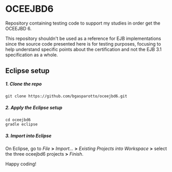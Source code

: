 # OCEEJBD6

Repository containing testing code to support my studies in order get the OCEEJBD 6.

This repository shouldn't be used as a reference for EJB implementations since the source code presented here is for testing purposes, focusing to help understand specific points about the certification and not the EJB 3.1 specification as a whole.

## Eclipse setup
##### 1. Clone the repo
```
git clone https://github.com/bgasparotto/oceejbd6.git
```
##### 2. Apply the Eclipse setup
```
cd oceejbd6
gradle eclipse
```
##### 3. Import into Eclipse
On Eclipse, go to *File* **>** *Import...* **>** *Existing Projects into Workspace* **>** select the three oceejbd6 projects **>** *Finish*.

Happy coding!